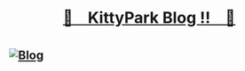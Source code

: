 <div align="center">
 <h1>
     <a href = "[./Images/00.png](https://kittypark.github.io)">👻 &nbsp&nbsp KittyPark Blog !! &nbsp&nbsp 👻</a>
   <h1> 
</div>


[![Blog](https://user-images.githubusercontent.com/71093890/216061646-448662f6-f6d0-4604-b3f2-6fba1ec4a50d.png)](https://kittypark.github.io)
---
